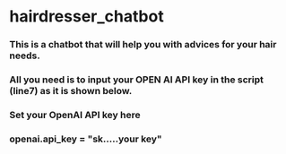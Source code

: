 ﻿# hairdresser_chatbot
### This is a chatbot that will help you with advices for your hair needs.
### All you need is to input your OPEN AI API key in the script (line7) as it is shown below.
### Set your OpenAI API key here
### openai.api_key = "sk.....your key"

